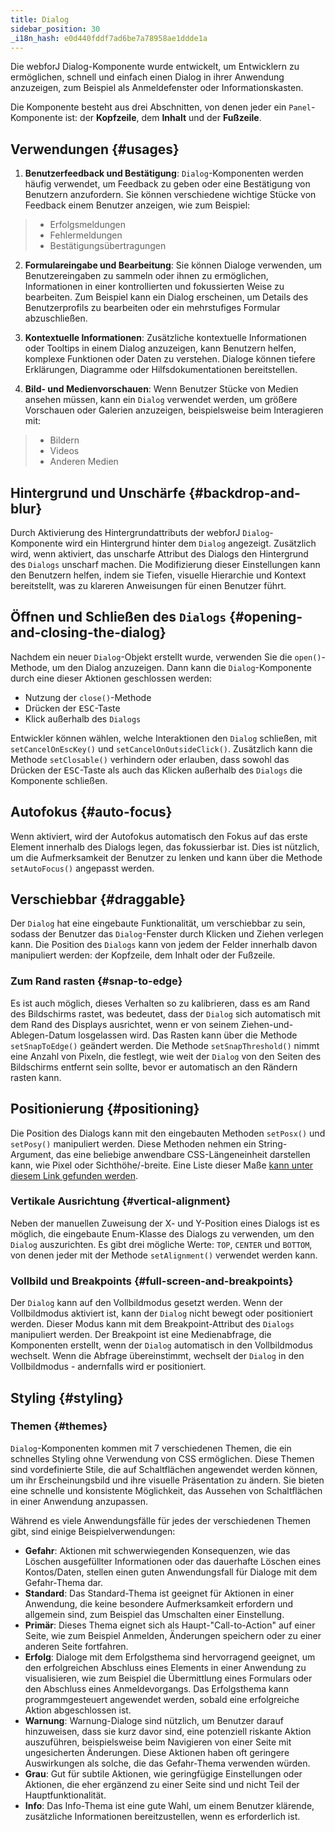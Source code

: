 ```yaml
---
title: Dialog
sidebar_position: 30
_i18n_hash: e0d440fddf7ad6be7a78958ae1ddde1a
---
```

<DocChip chip='shadow' />
<DocChip chip='name' label="dwc-dialog" />
<DocChip chip='since' label='23.06' />
<JavadocLink type="dialog" location="com/webforj/component/dialog/Dialog" top='true'/>

Die webforJ Dialog-Komponente wurde entwickelt, um Entwicklern zu ermöglichen, schnell und einfach einen Dialog in ihrer Anwendung anzuzeigen, zum Beispiel als Anmeldefenster oder Informationskasten.

Die Komponente besteht aus drei Abschnitten, von denen jeder ein `Panel`-Komponente ist: der **Kopfzeile**, dem **Inhalt** und der **Fußzeile**.

<ComponentDemo 
path='/webforj/dialogsections?' 
javaE='https://raw.githubusercontent.com/webforj/webforj-documentation/refs/heads/main/src/main/java/com/webforj/samples/views/dialog/DialogSectionsView.java'
height = '225px'
/>

## Verwendungen {#usages}

1. **Benutzerfeedback und Bestätigung**: `Dialog`-Komponenten werden häufig verwendet, um Feedback zu geben oder eine Bestätigung von Benutzern anzufordern. Sie können verschiedene wichtige Stücke von Feedback einem Benutzer anzeigen, wie zum Beispiel:

  >- Erfolgsmeldungen 
  >- Fehlermeldungen
  >- Bestätigungsübertragungen

2. **Formulareingabe und Bearbeitung**: Sie können Dialoge verwenden, um Benutzereingaben zu sammeln oder ihnen zu ermöglichen, Informationen in einer kontrollierten und fokussierten Weise zu bearbeiten. Zum Beispiel kann ein Dialog erscheinen, um Details des Benutzerprofils zu bearbeiten oder ein mehrstufiges Formular abzuschließen.

3. **Kontextuelle Informationen**: Zusätzliche kontextuelle Informationen oder Tooltips in einem Dialog anzuzeigen, kann Benutzern helfen, komplexe Funktionen oder Daten zu verstehen. Dialoge können tiefere Erklärungen, Diagramme oder Hilfsdokumentationen bereitstellen.

4. **Bild- und Medienvorschauen**: Wenn Benutzer Stücke von Medien ansehen müssen, kann ein `Dialog` verwendet werden, um größere Vorschauen oder Galerien anzuzeigen, beispielsweise beim Interagieren mit:
  >- Bildern
  >- Videos
  >- Anderen Medien

## Hintergrund und Unschärfe {#backdrop-and-blur}

Durch Aktivierung des Hintergrundattributs der webforJ `Dialog`-Komponente wird ein Hintergrund hinter dem `Dialog` angezeigt. Zusätzlich wird, wenn aktiviert, das unscharfe Attribut des Dialogs den Hintergrund des `Dialogs` unscharf machen. Die Modifizierung dieser Einstellungen kann den Benutzern helfen, indem sie Tiefen, visuelle Hierarchie und Kontext bereitstellt, was zu klareren Anweisungen für einen Benutzer führt.

<ComponentDemo 
path='/webforj/dialogbackdropblur?' 
javaE='https://raw.githubusercontent.com/webforj/webforj-documentation/refs/heads/main/src/main/java/com/webforj/samples/views/dialog/DialogBackdropBlurView.java'
height = '300px'
/>

## Öffnen und Schließen des `Dialogs` {#opening-and-closing-the-dialog}

Nachdem ein neuer `Dialog`-Objekt erstellt wurde, verwenden Sie die `open()`-Methode, um den Dialog anzuzeigen. Dann kann die `Dialog`-Komponente durch eine dieser Aktionen geschlossen werden:
- Nutzung der `close()`-Methode
- Drücken der <kbd>ESC</kbd>-Taste
- Klick außerhalb des `Dialogs`

Entwickler können wählen, welche Interaktionen den `Dialog` schließen, mit `setCancelOnEscKey()` und `setCancelOnOutsideClick()`. Zusätzlich kann die Methode `setClosable()` verhindern oder erlauben, dass sowohl das Drücken der <kbd>ESC</kbd>-Taste als auch das Klicken außerhalb des `Dialogs` die Komponente schließen.

<ComponentDemo 
path='/webforj/dialogclose?' 
javaE='https://raw.githubusercontent.com/webforj/webforj-documentation/refs/heads/main/src/main/java/com/webforj/samples/views/dialog/DialogCloseView.java'
height = '350px'
/>

## Autofokus {#auto-focus}

Wenn aktiviert, wird der Autofokus automatisch den Fokus auf das erste Element innerhalb des Dialogs legen, das fokussierbar ist. Dies ist nützlich, um die Aufmerksamkeit der Benutzer zu lenken und kann über die Methode `setAutoFocus()` angepasst werden.

<ComponentDemo 
path='/webforj/dialogautofocus?' 
javaE='https://raw.githubusercontent.com/webforj/webforj-documentation/refs/heads/main/src/main/java/com/webforj/samples/views/dialog/DialogAutoFocusView.java'
height = '350px'
/>

## Verschiebbar {#draggable}

Der `Dialog` hat eine eingebaute Funktionalität, um verschiebbar zu sein, sodass der Benutzer das `Dialog`-Fenster durch Klicken und Ziehen verlegen kann. Die Position des `Dialogs` kann von jedem der Felder innerhalb davon manipuliert werden: der Kopfzeile, dem Inhalt oder der Fußzeile.

### Zum Rand rasten {#snap-to-edge}
Es ist auch möglich, dieses Verhalten so zu kalibrieren, dass es am Rand des Bildschirms rastet, was bedeutet, dass der `Dialog` sich automatisch mit dem Rand des Displays ausrichtet, wenn er von seinem Ziehen-und-Ablegen-Datum losgelassen wird. Das Rasten kann über die Methode `setSnapToEdge()` geändert werden. Die Methode `setSnapThreshold()` nimmt eine Anzahl von Pixeln, die festlegt, wie weit der `Dialog` von den Seiten des Bildschirms entfernt sein sollte, bevor er automatisch an den Rändern rasten kann.

<ComponentDemo 
path='/webforj/dialogdraggable?' 
javaE='https://raw.githubusercontent.com/webforj/webforj-documentation/refs/heads/main/src/main/java/com/webforj/samples/views/dialog/DialogDraggableView.java'
height = '350px'
/>

## Positionierung {#positioning}

Die Position des Dialogs kann mit den eingebauten Methoden `setPosx()` und `setPosy()` manipuliert werden. Diese Methoden nehmen ein String-Argument, das eine beliebige anwendbare CSS-Längeneinheit darstellen kann, wie Pixel oder Sichthöhe/-breite. Eine Liste dieser Maße [kann unter diesem Link gefunden werden](https://developer.mozilla.org/en-US/docs/Learn/CSS/Building_blocks/Values_and_units#numbers_lengths_and_percentages).

<ComponentDemo 
path='/webforj/dialogpositioning?' 
javaE='https://raw.githubusercontent.com/webforj/webforj-documentation/refs/heads/main/src/main/java/com/webforj/samples/views/dialog/DialogPositioningView.java'
height = '350px'
/>

### Vertikale Ausrichtung {#vertical-alignment}

Neben der manuellen Zuweisung der X- und Y-Position eines Dialogs ist es möglich, die eingebaute Enum-Klasse des Dialogs zu verwenden, um den `Dialog` auszurichten. Es gibt drei mögliche Werte: `TOP`, `CENTER` und `BOTTOM`, von denen jeder mit der Methode `setAlignment()` verwendet werden kann.

<ComponentDemo 
path='/webforj/dialogalignments?' 
javaE='https://raw.githubusercontent.com/webforj/webforj-documentation/refs/heads/main/src/main/java/com/webforj/samples/views/dialog/DialogAlignmentsView.java'
height = '550px'
/>

### Vollbild und Breakpoints {#full-screen-and-breakpoints}

Der `Dialog` kann auf den Vollbildmodus gesetzt werden. Wenn der Vollbildmodus aktiviert ist, kann der `Dialog` nicht bewegt oder positioniert werden. Dieser Modus kann mit dem Breakpoint-Attribut des `Dialogs` manipuliert werden. Der Breakpoint ist eine Medienabfrage, die Komponenten erstellt, wenn der `Dialog` automatisch in den Vollbildmodus wechselt. Wenn die Abfrage übereinstimmt, wechselt der `Dialog` in den Vollbildmodus - andernfalls wird er positioniert.

## Styling {#styling}

### Themen {#themes}

`Dialog`-Komponenten kommen mit <JavadocLink type="foundation" location="com/webforj/component/dialog/Dialog.Theme.html">7 verschiedenen Themen</JavadocLink>, die ein schnelles Styling ohne Verwendung von CSS ermöglichen. Diese Themen sind vordefinierte Stile, die auf Schaltflächen angewendet werden können, um ihr Erscheinungsbild und ihre visuelle Präsentation zu ändern. Sie bieten eine schnelle und konsistente Möglichkeit, das Aussehen von Schaltflächen in einer Anwendung anzupassen. 

Während es viele Anwendungsfälle für jedes der verschiedenen Themen gibt, sind einige Beispielverwendungen:

  - **Gefahr**: Aktionen mit schwerwiegenden Konsequenzen, wie das Löschen ausgefüllter Informationen oder das dauerhafte Löschen eines Kontos/Daten, stellen einen guten Anwendungsfall für Dialoge mit dem Gefahr-Thema dar.
  - **Standard**: Das Standard-Thema ist geeignet für Aktionen in einer Anwendung, die keine besondere Aufmerksamkeit erfordern und allgemein sind, zum Beispiel das Umschalten einer Einstellung.
  - **Primär**: Dieses Thema eignet sich als Haupt-"Call-to-Action" auf einer Seite, wie zum Beispiel Anmelden, Änderungen speichern oder zu einer anderen Seite fortfahren.
  - **Erfolg**: Dialoge mit dem Erfolgsthema sind hervorragend geeignet, um den erfolgreichen Abschluss eines Elements in einer Anwendung zu visualisieren, wie zum Beispiel die Übermittlung eines Formulars oder den Abschluss eines Anmeldevorgangs. Das Erfolgsthema kann programmgesteuert angewendet werden, sobald eine erfolgreiche Aktion abgeschlossen ist.
  - **Warnung**: Warnung-Dialoge sind nützlich, um Benutzer darauf hinzuweisen, dass sie kurz davor sind, eine potenziell riskante Aktion auszuführen, beispielsweise beim Navigieren von einer Seite mit ungesicherten Änderungen. Diese Aktionen haben oft geringere Auswirkungen als solche, die das Gefahr-Thema verwenden würden.
  - **Grau**: Gut für subtile Aktionen, wie geringfügige Einstellungen oder Aktionen, die eher ergänzend zu einer Seite sind und nicht Teil der Hauptfunktionalität.
  - **Info**: Das Info-Thema ist eine gute Wahl, um einem Benutzer klärende, zusätzliche Informationen bereitzustellen, wenn es erforderlich ist.

<ComponentDemo 
path='/webforj/dialogthemes?' 
javaE='https://raw.githubusercontent.com/webforj/webforj-documentation/refs/heads/main/src/main/java/com/webforj/samples/views/dialog/DialogThemesView.java'
height = '500px'
/>

<TableBuilder name="Dialog" />
